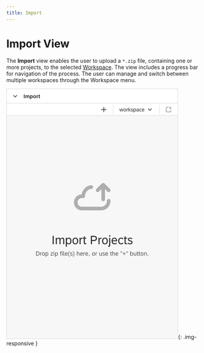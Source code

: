 ```yaml
---
title: Import
---
```


Import View
===

The **Import** view enables the user to upload a `*.zip` file, containing one or more projects, to the selected [Workspace](../workspace). The view includes a progress bar for navigation of the process.
The user can manage and switch between multiple workspaces through the Workspace menu.

![Import view](../../../images/import-view.png){: .img-responsive }


